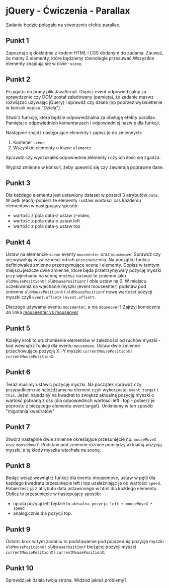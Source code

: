 # jQuery - Ćwiczenia - Parallax

Zadanie będzie polagało na stworzeniu efektu parallax.

## Punkt 1
Zapoznaj się dokładnie z kodem HTML i CSS  dodanym do zadania. Zauważ, że mamy 3 elementy, które będziemy równolegle przesuwać.Wszystkie elementy znajdują się w divie -```scene```.

## Punkt 2
Przygotuj do pracy plik JavaScript. Dopisz event odpowiedzialny za sprawdzenie czy DOM został załadowany (pamiętaj, że zadanie maswz rozwiązać używając jQuery) i sprawdź czy działa (np poprzez wyświetlenie w konsoli napisu "Działa").

Stwórz funkcję, która będzie odpowiedzialna za obsługę efekty parallax. Pamiętaj o odpowiednich komentarzach i odpowiedniej nazwie dla funkcji.

Następnie znajdź następujące elementy i zapisz je do zmiennych:

1. Kontener ```scene```
2. Wszystkie elementy o klasie ```elements```

Sprawdż czy wyszukałeś odpowiednie elementy i czy ich ilość się zgadza.

Wypisz zmienne w konsoli, żeby upewnić się czy zawierają poprawne dane.

## Punkt 3
Dla każdego elementu jest ustawiony dataset w postaci 3 atrybutów ```data```. W pętli (each) pobierz te elementy i ustaw wartości css każdemu elementowi w następujący sposób:

* wartość z pola data-z ustaw z-index,
* wartość z pola data-x ustaw left
* wartość z pola data-y ustaw top

## Punkt 4
Ustaw na elemencie ```scene``` eventy ```mouseenter``` oraz ```mousemove```. Sprawdź czy się wywołują w zależności od ich przeznaczenia.
Na początku funkcji definiowaleś zmienne przetrzymujące scene i elementy. Dopisz w tamtym miejscu jeszcze dwie zmienne, ktore będa przetrzymywały pozycję myszki przy wjechaniu na scenę możesz nazwać te zmienne jako ```oldMousePositionX``` i  ```oldMousePositionY``` i obie ustaw na 0.
W miejscu oczekiwania na wjechanie myszki (event mouseenter) podstaw pod zmienne ```oldMousePositionX``` i  ```oldMousePositionY``` nowe wartości pozycji myszki czyli ```event.offsetX``` i ```event.offsetY```.


Dlaczego używamy eventu ```mouseenter```, a nie ```mouseover```?
Zajrzyj koniecznie do linka [mouseenter vs mouseover](http://jsfiddle.net/ZCWvJ/7/)

## Punkt 5
Kolejny krok to uruchomienie elementów w zależności od ruchów myszki - kod wewnątrz funkcji dla eventu ```mousemove```. Ustaw dwie zmienne przechowujące pozycję X i Y myszki ```currentMousePositionX``` i ```currentMousePositionX```.

## Punkt 6
Teraz musimy ustawić pozycję myszki. Na początek sprawdź czy przypadkiem nie najeżdżamy na element czyli wykorzystaj ```event.target``` i ```this```. Jeżeli najedziey na kwadrat to zwiększ aktualną pozycję myszki o wartość pobraną z css (dla odpowiednich wartości left i top - pobierz je poprostu z bieżącego elementu event.target). Unikniemy w ten sposób "migotania kwadratów"

## Punkt 7
Stwórz następnie dwie zmienne  określające przesunięcie np. ```mouseMoveX``` oraz ```mouseMoveY```.
Podstaw pod zmienne różnice pomiędzy aktualną pozycją myszki, a tą kiedy myszka wjechała na scenę.

## Punkt 8
Bedąc wciąż wewnątrz funkcji dla eventu mousemove, ustaw w pętli dla każdego kwadratu przesunięcie left i top uzależniając je od wartości ```speed```. Pobierzesz ją z atrybutu data ustawionego w html dla każdego elementu. Oblicz to przesunięcie w nastepujący sposób:
* np dla pozycji left będzie to ```aktualna pozycja left + mouseMoveX * speed```
* analogicznie dla pozycji top.

## Punkt 9
Ostatni krok w tym zadaniu to podstawienie pod poprzednią pozycję myszki ```oldMousePositionX``` i ```oldMousePositionY``` bieżącej pozycji myszki ```currentMousePositionX``` i ```currentMousePositionX```.

## Punkt 10
Sprawdź jak działa twoja strona. Widzisz jakieś problemy?
